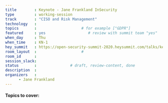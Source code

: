 ```yaml
---
title        : Keynote - Jane Frankland InSecurity
type         : working-session   
track        : "CISO and Risk Management"
technology   :
topics       :                    # for example ["GDPR"]
featured     : yes                   # review with summit team "yes"
when_day     : Thu
when_time    : KN-1
hey_summit   : https://open-security-summit-2020.heysummit.com/talks/key-note/
room_layout  :                    #
room_id      :
session_slack: 
status       :               # draft, review-content, done
description  :
organizers   :
      - Jane Frankland 
---
```


#### Topics to cover:
